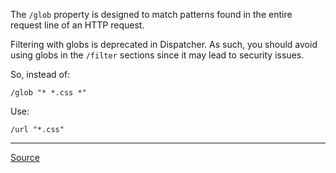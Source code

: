 The `/glob` property is designed to match patterns found in the entire request line of an HTTP request.

Filtering with globs is deprecated in Dispatcher. As such, you should avoid using globs in the `/filter` sections since it may lead to security issues.

So, instead of:

```
/glob "* *.css *"
```

Use:

```
/url "*.css"
```

---

[Source](https://experienceleague.adobe.com/docs/experience-manager-dispatcher/using/configuring/dispatcher-configuration.html?lang=en#defining-a-filter)

